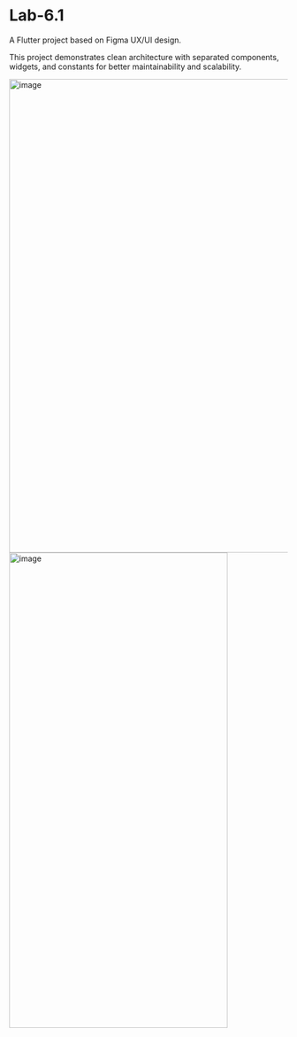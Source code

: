 # Lab-6.1

A Flutter project based on Figma UX/UI design.

This project demonstrates clean architecture with separated components, widgets, and constants for better maintainability and scalability.

<img width="618" height="855" alt="image" src="https://github.com/user-attachments/assets/9c22956a-5f42-4464-b7cb-4b099de7aba5" />

<img width="395" height="858" alt="image" src="https://github.com/user-attachments/assets/c647a56d-07bd-4c95-9c64-4c8460470ca2" />
